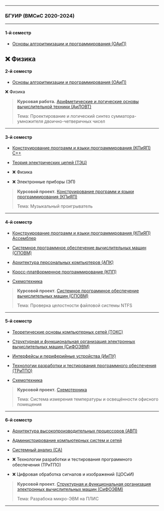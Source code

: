 **********
### БГУИР (ВМСиС 2020-2024) 
***********
#### 1-й семестр
- [Основы алгоритмизации и программирования (ОАиП)](https://github.com/Lipki3/OAIP)

❌ Физика 
----------
#### 2-й семестр
- [Основы алгоритмизации и программирования (ОАиП)](https://github.com/Lipki3/OAIP)
 
❌ Физика 

> **Курсовая работа.**
>  [Арифметические и логические основы вычислительной техники (АиЛОВТ)](https://github.com/Lipki3/AILOVT)
> 
> Тема: Проектирование и логический синтез сумматора-умножителя двоично-четверичных чисел
------------
#### 3-й семестр
- [Конструирование программ и языки программирования (КПиЯП) С++](https://github.com/Lipki3/KPIYAP-CPP)

- [Теория электрических цепей (ТЭЦ)](https://github.com/Lipki3/TEC)

- ❌ Физика 

- ❌ Электронные приборы (ЭП)

> **Курсовой проект.**
>  [Конструирование программ и языки программирования (КПиЯП)](https://github.com/Lipki3/MP3-Player)
> 
> Тема: Музыкальный проигрыватель
---------------
#### 4-й семестр
- [Конструирование программ и языки программирования (КПиЯП) Ассемблер](https://github.com/Lipki3/KPIYAP-Assembly)

- [Системное программное обеспечение вычислительных машин (СПОВМ)](https://github.com/Lipki3/SPOVM)

- [Архитектура персональных компьютеров (АПК)](https://github.com/Lipki3/APK)

- [Кросс-платформенное программирование (КПП)](https://github.com/Lipki3/KPP)

- [Схемотехника](https://github.com/Lipki3/SchemT)

> **Курсовой проект.**
>  [Системное программное обеспечение вычислительных машин (СПОВМ)](https://github.com/Lipki3/SPOVM)
> 
> Тема: Проверка целостности файловой системы NTFS 
------------------
#### 5-й семестр
- [Теоретические основы компьютерных сетей (ТОКС)](https://github.com/Lipki3/TOKS)

- [Структурная и функциональная организация электронных вычислительных машин (СиФОЭВМ)](https://github.com/Lipki3/SIFO)

- [Интерфейсы и периферийные устройства (ИиПУ)](https://github.com/Lipki3/IIPU)

- [Технологии разработки и тестирования программного обеспечения (ТРиТПО)](https://github.com/Lipki3/TRITPO-LAB2-6)

- [Схемотехника](https://github.com/Lipki3/SchemT)

> **Курсовой проект.** 
>  [Схемотехника](https://github.com/Lipki3/Temperature-Luminocity_Controller)
> 
> Тема: Система измерения температуры и освещённости офисного помещения
--------------
#### 6-й семестр
- [Архитектура высокопроизводительных процессоров (АВП)](https://github.com/Lipki3/AVP)

- [Администрирование компьютерных систем и сетей](https://github.com/Lipki3/AKSIS)

- [Системный анализ (СА)](https://github.com/Lipki3/SA)

- ❌ Технологии разработки и тестирования программного обеспечения (ТРиТПО)

- ❌ Цифровая обработка сигналов и изображений (ЦОСиИ)

> **Курсовой проект.**
>  [Структурная и функциональная организация электронных вычислительных машин (СиФОЭВМ)](https://github.com/Lipki3/SiFO-CP)
> 
> Тема: Разрабока микро-ЭВМ на ПЛИС
---------------
